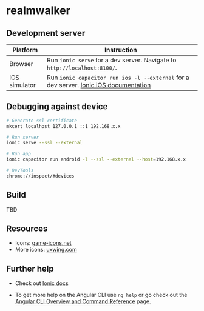 # realmwalker

## Development server

| Platform      | Instruction                                                                                                                                |
|---------------|--------------------------------------------------------------------------------------------------------------------------------------------|
| Browser       | Run `ionic serve` for a dev server. Navigate to `http://localhost:8100/`.                                                                  |
| iOS simulator | Run `ionic capacitor run ios -l --external` for a dev server. [Ionic iOS documentation](https://ionicframework.com/docs/v6/developing/ios) |

## Debugging against device

```bash
# Generate ssl certificate
mkcert localhost 127.0.0.1 ::1 192.168.x.x

# Run server
ionic serve --ssl --external

# Run app
ionic capacitor run android -l --ssl --external --host=192.168.x.x

# DevTools
chrome://inspect/#devices
```

## Build

TBD

## Resources

- Icons: [game-icons.net](https://game-icons.net/)
- More icons: [uxwing.com](https://uxwing.com/)

## Further help

- Check out [Ionic docs](https://ionicframework.com/docs/)

- To get more help on the Angular CLI use `ng help` or go check out the [Angular CLI Overview and Command Reference](https://angular.io/cli) page.
